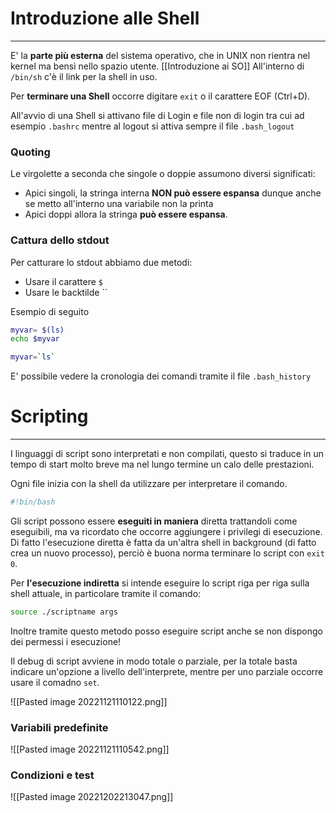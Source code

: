 # Introduzione alle Shell
---
E' la **parte più esterna** del sistema operativo, che in UNIX non rientra nel kernel ma bensì nello spazio utente. [[Introduzione ai SO]]
All'interno di `/bin/sh` c'è il link per la shell in uso.

Per **terminare una Shell** occorre digitare `exit` o il carattere EOF (Ctrl+D).

All'avvio di una Shell si attivano file di Login e file non di login tra cui ad esempio `.bashrc` mentre al logout si attiva sempre il file `.bash_logout`

### Quoting

Le virgolette a seconda che singole o doppie assumono diversi significati:
- Apici singoli, la stringa interna **NON può essere espansa** dunque anche se metto all'interno una variabile non la printa
- Apici doppi allora la stringa **può essere espansa**.

### Cattura dello stdout

Per catturare lo stdout abbiamo due metodi:
- Usare il carattere `$`
- Usare le backtilde \`\`

Esempio di seguito
```bash
myvar= $(ls)
echo $myvar

myvar=`ls`
```

E' possibile vedere la cronologia dei comandi tramite il file `.bash_history`


# Scripting
---
I linguaggi di script sono interpretati e non compilati, questo si traduce in un tempo di start molto breve ma nel lungo termine un calo delle prestazioni.

Ogni file inizia con la shell da utilizzare per interpretare il comando.

```bash
#!bin/bash
```

Gli script possono essere **eseguiti in maniera** diretta trattandoli come eseguibili, ma va ricordato che occorre aggiungere i privilegi di esecuzione.
Di fatto l'esecuzione diretta è fatta da un'altra shell in background (di fatto crea un nuovo processo), perciò è buona norma terminare lo script con `exit 0`.

Per **l'esecuzione indiretta** si intende eseguire lo script riga per riga sulla shell attuale, in particolare tramite il comando:

```bash
source ./scriptname args
```

Inoltre tramite questo metodo posso eseguire script anche se non dispongo dei permessi i esecuzione!

Il debug di script avviene in modo totale o parziale, per la totale basta indicare un'opzione a livello dell'interprete, mentre per uno parziale occorre usare il comadno `set`.

![[Pasted image 20221121110122.png]]


### Variabili predefinite

![[Pasted image 20221121110542.png]]

### Condizioni e test

![[Pasted image 20221202213047.png]]
